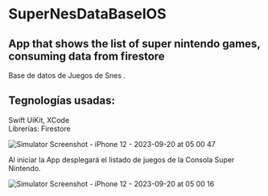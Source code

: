 # SuperNesDataBaseIOS
## App that shows the list of super nintendo games, consuming data from firestore
 

Base de datos de Juegos de Snes .


## Tegnologías usadas:
Swift UiKit, XCode<br>
Librerías: Firestore



 
![Simulator Screenshot - iPhone 12 - 2023-09-20 at 05 00 47](https://github.com/Solidlucho83/SuperNesDataBaseIOS/assets/52086707/88455679-0a56-46fc-b091-675d94e46bb5)



Al iniciar la App desplegará el listado de juegos de la Consola Super Nintendo. 

![Simulator Screenshot - iPhone 12 - 2023-09-20 at 05 00 16](https://github.com/Solidlucho83/SuperNesDataBaseIOS/assets/52086707/2deaa212-5cbc-4ba0-860c-fc53ac4ca71f)
